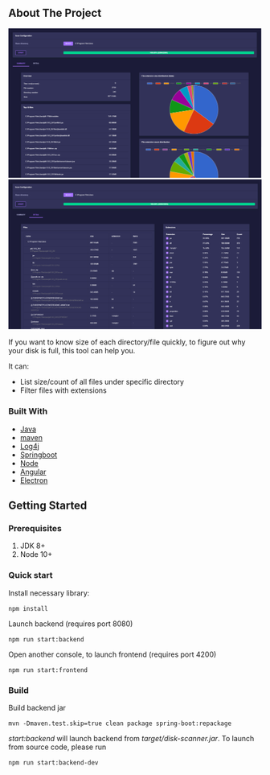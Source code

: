 <!-- ABOUT THE PROJECT -->
## About The Project

![Disk Scanner summary](./prod-pic-summary.PNG)
![Disk Scanner detail](./prod-pic-detail.PNG)

If you want to know size of each directory/file quickly, to figure out why your disk is full, this tool can help you.

It can:
* List size/count of all files under specific directory
* Filter files with extensions

### Built With
* [Java](https://www.oracle.com/java/)
* [maven](https://maven.apache.org/)
* [Log4j](https://logging.apache.org/log4j/2.x/)
* [Springboot](https://spring.io/projects/spring-boot)
* [Node](https://nodejs.org)
* [Angular](https://angular.io)
* [Electron](https://www.electronjs.org)


<!-- GETTING STARTED -->
## Getting Started

### Prerequisites

1. JDK 8+
2. Node 10+

### Quick start

Install necessary library:
```
npm install
```

Launch backend (requires port 8080)
```
npm run start:backend
```

Open another console, to launch frontend (requires port 4200)
```
npm run start:frontend
```

### Build

Build backend jar
```
mvn -Dmaven.test.skip=true clean package spring-boot:repackage
```

*start:backend* will launch backend from *target/disk-scanner.jar*. To launch from source code, please run
```
npm run start:backend-dev
```

<!-- ### Configuration

Prepare configuration file
1. **threadNum**: Thread number used to scan disk. Recommand to set core number + 1
2. **baseDir**: Root directory for scan
3. **excludedPaths**: File/Folder list which excluded from scan. Wildcard is supported
4. **outputTypes**: The way to output scan result. Support values: *Console* and *File*
5. **fileOutputLoc**: If *outputTypes* contains *File*, specify the folder to put output files
6. **fileSizeUnit**: File output size unit. Support values: *Kb*, *Mb*, *Gb*
7. **dirSizeUnit**: Folder output size unit. Support values: *Kb*, *Mb*, *Gb*
8. **dirSizeUnit**: Top N size file should be included in output. *-1* means all files.

```json
{
	"threadNum": 5,
	"baseDir": "C:\\Users\\xichen\\tool",
	"excludedPaths": [
		"C:\\Users\\xichen\\tool\\boot",
		"*.jar"
	],
	"outputTypes": [
		"Console",
		"File"
	],
	"fileOutputLoc": "C:\\Users\\xichen\\testoutput",
	"fileSizeUnit": "Kb",
	"dirSizeUnit": "Mb",
	"fileTopCount": -1 
}
```

## Usage

After building with maven, one jar named *diskscanner-xxx-SNAPSHOT.jar* and one *dependency* folder will be generated in "target". Create confiration file according to your requirement. Run command
```
java -jar diskscanner-xxx-SNAPSHOT.jar your-config.json
``` -->
